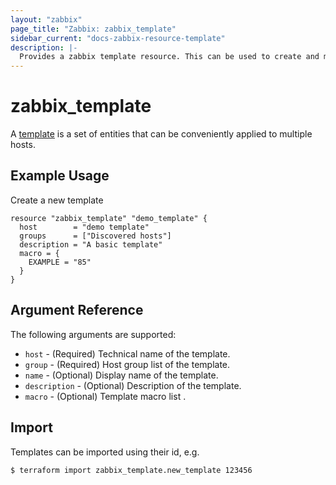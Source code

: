 ```yaml
---
layout: "zabbix"
page_title: "Zabbix: zabbix_template"
sidebar_current: "docs-zabbix-resource-template"
description: |-
  Provides a zabbix template resource. This can be used to create and manage Zabbix Template.
---
```


# zabbix_template

A [template](https://www.zabbix.com/documentation/current/manual/api/reference/template) is a set of entities that can be conveniently applied to multiple hosts. 

## Example Usage

Create a new template

```hcl
resource "zabbix_template" "demo_template" {
  host        = "demo template"
  groups      = ["Discovered hosts"]
  description = "A basic template"
  macro = {
    EXAMPLE = "85"
  }
}
```

## Argument Reference

The following arguments are supported:

* `host` - (Required) Technical name of the template.
* `group` - (Required) Host group list of the template.
* `name` - (Optional) Display name of the template.
* `description` - (Optional) Description of the template.
* `macro` - (Optional) Template macro list .

## Import

Templates can be imported using their id, e.g.

```
$ terraform import zabbix_template.new_template 123456
```
